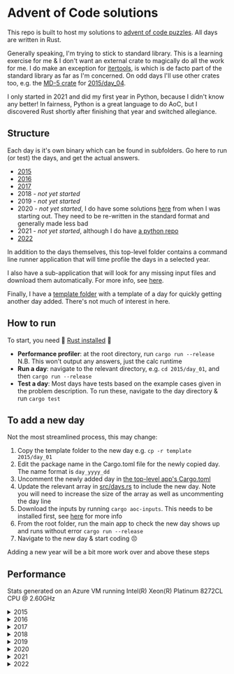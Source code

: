 # Advent of Code solutions

This repo is built to host my solutions to [advent of code puzzles](https://adventofcode.com/).
All days are written in Rust.

Generally speaking, I'm trying to stick to standard library.
This is a learning exercise for me & I don't want an external crate to magically do all the work for me.
I do make an exception for [itertools](https://docs.rs/itertools/latest/itertools/), is which is de facto part of the standard library as far as I'm concerned.
On odd days I'll use other crates too, e.g. the [MD-5 crate](https://docs.rs/md-5/latest/md5/) for [2015/day_04](2015/day_04/src/main.rs).

I only started in 2021 and did my first year in Python, because I didn't know any better!
In fairness, Python is a great language to do AoC, but I discovered Rust shortly after finishing that year and switched allegiance.

## Structure

Each day is it's own binary which can be found in subfolders.
Go here to run (or test) the days, and get the actual answers.

* [2015](2015)
* [2016](2016)
* [2017](2017)
* 2018 - _not yet started_
* 2019 - _not yet started_
* 2020 - _not yet started_, I do have some solutions [here](wip/year_2020) from when I was starting out.
They need to be re-written in the standard format and generally made less bad
* 2021 - _not yet started_, although I do have [a python repo](https://github.com/jmacadie/AdventOfCode)
* [2022](2022)

In addition to the days themselves, this top-level folder contains a command line runner application that
will time profile the days in a selected year.

I also have a sub-application that will look for any missing input files and download them automatically.
For more info, see [here](inputs).

Finally, I have a [template folder](template) with a template of a day for quickly getting another day added.
There's not much of interest in here.

## How to run

To start, you need :crab: [Rust installed](https://www.rust-lang.org/tools/install) :crab:

* **Performance profiler**: at the root directory, run `cargo run --release`
N.B. This won't output any answers, just the calc runtime
* **Run a day**: navigate to the relevant directory, e.g. `cd 2015/day_01`, and then `cargo run --release`
* **Test a day**: Most days have tests based on the example cases given in the problem description.
To run these, navigate to the day directory & run `cargo test`

## To add a new day

Not the most streamlined process, this may change:

1. Copy the template folder to the new day e.g. `cp -r template 2015/day_01`
2. Edit the package name in the Cargo.toml file for the newly copied day. The name format is `day_yyyy_dd`
3. Uncomment the newly added day in [the top-level app's Cargo.toml](Cargo.toml)
4. Update the relevant array in [src/days.rs](src/days.rs) to include the new day.
Note you will need to increase the size of the array as well as uncommenting the day line
5. Download the inputs by running `cargo aoc-inputs`. This needs to be installed first, see [here](inputs) for more info
6. From the root folder, run the main app to check the new day shows up and runs without error `cargo run --release`
7. Navigate to the new day & start coding :persevere:

Adding a new year will be a bit more work over and above these steps

## Performance

Stats generated on an Azure VM running Intel(R) Xeon(R) Platinum 8272CL CPU @ 2.60GHz

<details>
  <summary>2015</summary>

  **All Days: 555.24ms**

  | Day | Runtime | Percentage of year |
  |---|---|---|
  |  [Day 1: Not Quite Lisp](2015/day_01/src/main.rs) |   14.80 μs |    0% |
  |  [Day 2: I Was Told There Would Be No Math](2015/day_02/src/main.rs) |  154.80 μs |    0% |
  |  [Day 3: Perfect Spherical Houses in a Vacuum](2015/day_03/src/main.rs) |  674.90 μs |    0% |
  |  [Day 4: The Ideal Stocking Stuffer](2015/day_04/src/main.rs) |  282.74 ms |   50% |
  |  [Day 5: Dosen't He Have Intern-Elves For This?](2015/day_05/src/main.rs) |  331.40 μs |    0% |
  |  [Day 6: Probably a Fire Hazard](2015/day_06/src/main.rs) |   25.19 ms |    4% |
  |  [Day 7: Some Assembly Required](2015/day_07/src/main.rs) |   16.48 ms |    2% |
  |  [Day 8: Matchsticks](2015/day_08/src/main.rs) |   40.60 μs |    0% |
  |  [Day 9: All in a Single Night](2015/day_09/src/main.rs) |   20.01 ms |    3% |
  | [Day 10: Elves Look, Elves Say](2015/day_10/src/main.rs) |   62.95 ms |   11% |
  | [Day 11: Corporate Policy](2015/day_11/src/main.rs) |   52.00 ms |    9% |
  | [Day 12: JSAbacusFramework.io](2015/day_12/src/main.rs) |  177.30 μs |    0% |
  | [Day 13: Knights of the Dinner Table](2015/day_13/src/main.rs) |    3.16 ms |    0% |
  | [Day 14: Reindeer Olympics](2015/day_14/src/main.rs) |  249.40 μs |    0% |
  | [Day 15: Science for Hungry People](2015/day_15/src/main.rs) |  165.70 μs |    0% |
  | [Day 16: Aunt Sue](2015/day_16/src/main.rs) |  209.30 μs |    0% |
  | [Day 17: No Such Thing as Too Much](2015/day_17/src/main.rs) |    7.24 ms |    1% |
  | [Day 18: Like a GIF For Your Yard](2015/day_18/src/main.rs) |   47.98 ms |    8% |
  | [Day 19: Medicine for Rudolph](2015/day_19/src/main.rs) |   51.70 μs |    0% |
  | [Day 20: Infinite Elves and Infinite Houses](2015/day_20/src/main.rs) |  451.30 μs |    0% |
  | [Day 21: RPG Simulator 20XX](2015/day_21/src/main.rs) |  478.30 μs |    0% |
  | [Day 22: Wizard Simulator 20XX](2015/day_22/src/main.rs) |   26.53 ms |    4% |
  | [Day 23: Opening the Turing Lock](2015/day_23/src/main.rs) |   14.30 μs |    0% |
  | [Day 24: It Hangs in the Balance](2015/day_24/src/main.rs) |    7.95 ms |    1% |
  | [Day 25: Let It Snow](2015/day_25/src/main.rs) |    1.50 μs |    0% |

</details>

<details>
  <summary>2016</summary>

  **All Days: 15.15 s**

  | Day | Runtime | Percentage of year |
  |---|---|---|
  |  [Day 1: No Time for a Taxicab](2016/day_01/src/main.rs) |  60.50 μs |    0% |
  |  [Day 2: Bathroom Security](2016/day_02/src/main.rs) |  45.00 μs |    0% |
  |  [Day 3: Squares With Three Sides](2016/day_03/src/main.rs) | 346.30 μs |    0% |
  |  [Day 4: Security Through Obscurity](2016/day_04/src/main.rs) |   1.95 ms |    0% |
  |  [Day 5: How About a Nice Game of Chess?](2016/day_05/src/main.rs) |   5.52  s |   36% |
  |  [Day 6: Signals and Noise](2016/day_06/src/main.rs) | 211.10 μs |    0% |
  |  [Day 7: Internet Protocol Version 7](2016/day_07/src/main.rs) |   2.09 ms |    0% |
  |  [Day 8: Two-Factor Authentication](2016/day_08/src/main.rs) |  44.90 μs |    0% |
  |  [Day 9: Explosives in Cyberspace](2016/day_09/src/main.rs) |  31.90 μs |    0% |
  | [Day 10: Balance Bots](2016/day_10/src/main.rs) |  87.10 μs |    0% |
  | [Day 11: Radioisotope Thermoelectric Generators](2016/day_11/src/main.rs) |  46.63 ms |    0% |
  | [Day 12: Leonardo's Monorail](2016/day_12/src/main.rs) |   3.40 μs |    0% |
  | [Day 13: A Maze of Twisty Little Cubicles](2016/day_13/src/main.rs) |  57.10 μs |    0% |
  | [Day 14: One-Time Pad](2016/day_14/src/main.rs) |   9.51 s  |   63% |
  | [Day 15: Timing is Everything](2016/day_15/src/main.rs) |   8.60 μs |    0% |
  | [Day 16: Dragon Checksum](2016/day_16/src/main.rs) |   2.60 μs |    0% |
  | [Day 17: Two Steps Forward](2016/day_17/src/main.rs) |  27.39 ms |    0% |
  | [Day 18: Like a Rogue](2016/day_18/src/main.rs) |   1.19 ms |    0% |
  | [Day 19: An Elephant Named Joseph](2016/day_19/src/main.rs) |   1.50 μs |    0% |
  | [Day 20: Firewall Rules](2016/day_20/src/main.rs) |   128.00 μs |    0% |
  | [Day 21: Scrambled Letters and Hash](2016/day_21/src/main.rs) |    41.40 μs |    0% |
  | [Day 22: Grid Computing](2016/day_22/src/main.rs) |     1.22 ms |    0% |
  | [Day 23: Safe Cracking](2016/day_23/src/main.rs) |     2.30 μs |    0% |
  | [Day 24: Air Duct Spelunking](2016/day_24/src/main.rs) |   699.40 μs |    0% |
  | [Day 25: Clock Signal](2016/day_25/src/main.rs) |   305.41 μs |    0% |

</details>

<details>
  <summary>2017</summary>

  **All Days: 72.14 ms** _part-completed_

  | Day | Runtime | Percentage of year |
  |---|---|---|
  |  [Day 1: Inverse Captcha](2017/day_01/src/main.rs) |   3.20 μs |    0% |
  |  [Day 2: Corruption Checksum](2017/day_02/src/main.rs) |  22.50 μs |    0% |
  |  [Day 3: Spiral Memory](2017/day_03/src/main.rs) |   3.10 μs |    0% |
  |  [Day 4: High-Entropy Passphrases](2017/day_04/src/main.rs) |  303.60 μs |   0% |
  |  [Day 5: A Maze of Twisty Trampolines, All Alike](2017/day_05/src/main.rs) |   71.81 ms |   99% |

</details>

<details>
  <summary>2018</summary>

  _No solutions yet written_

</details>

<details>
  <summary>2019</summary>

  _No solutions yet written_

</details>

<details>
  <summary>2020</summary>

  _No solutions yet written_

</details>

<details>
  <summary>2021</summary>

  _No solutions yet written_

</details>

<details>
  <summary>2022</summary>

  **All Days: 2.86s**

  | Day | Runtime | Percentage of year |
  |---|---|---|
  |  [Day 1: Calorie Counting](2022/day_01/src/main.rs) |   98.30 μs |    0% |
  |  [Day 2: Rock Paper Scissors](2022/day_02/src/main.rs) |  152.80 μs |    0% |
  |  [Day 3: Rucksack Reorganization](2022/day_03/src/main.rs) |  135.00 μs |    0% |
  |  [Day 4: Camp Cleanup](2022/day_04/src/main.rs) |  209.70 μs |    0% |
  |  [Day 5: Supply Stacks](2022/day_05/src/main.rs) |  139.40 μs |    0% |
  |  [Day 6: Tuning Trouble](2022/day_06/src/main.rs) |   13.70 μs |    0% |
  |  [Day 7: No Space Left On Device](2022/day_07/src/main.rs) |   55.10 μs |    0% |
  |  [Day 8: Treetop Tree House](2022/day_08/src/main.rs) |  109.30 μs |    0% |
  |  [Day 9: Rope Bridge](2022/day_09/src/main.rs) |  654.40 μs |    0% |
  | [Day 10: Cathode-Ray Tube](2022/day_10/src/main.rs) |   27.30 μs |    0% |
  | [Day 11: Monkey in the Middle](2022/day_11/src/main.rs) |   11.20 ms |    0% |
  | [Day 12: Hill Climbing Algorithm](2022/day_12/src/main.rs) |  545.70 μs |    0% |
  | [Day 13: Distress Signal](2022/day_13/src/main.rs) |  235.70 μs |    0% |
  | [Day 14: Regolith Reservoir](2022/day_14/src/main.rs) |   15.86 ms |    0% |
  | [Day 15: Beacon Exclusion Zone](2022/day_15/src/main.rs) |   39.50 μs |    0% |
  | [Day 16: Proboscidea Volcanium](2022/day_16/src/main.rs) |     1.01 s |   35% |
  | [Day 17: Pyroclastic Flow](2022/day_17/src/main.rs) |  397.60 μs |    0% |
  | [Day 18: Boiling Boulders](2022/day_18/src/main.rs) |  183.06 ms |    6% |
  | [Day 19: Not Enough Minerals](2022/day_19/src/main.rs) |  170.59 ms |    5% |
  | [Day 20: Grove Positioning System](2022/day_20/src/main.rs) |  178.75 ms |    6% |
  | [Day 21: Monkey Math](2022/day_21/src/main.rs) |    3.60 ms |    0% |
  | [Day 22: Monkey Map](2022/day_22/src/main.rs) |    3.10 ms |    0% |
  | [Day 23: Unstable Diffusion](2022/day_23/src/main.rs) |  242.24 ms |    8% |
  | [Day 24: Blizzard Basin](2022/day_24/src/main.rs) |     1.03 s |   36% |
  | [Day 25: Full of Hot Air](2022/day_25/src/main.rs) |   15.30 μs |    0% |

</details>
